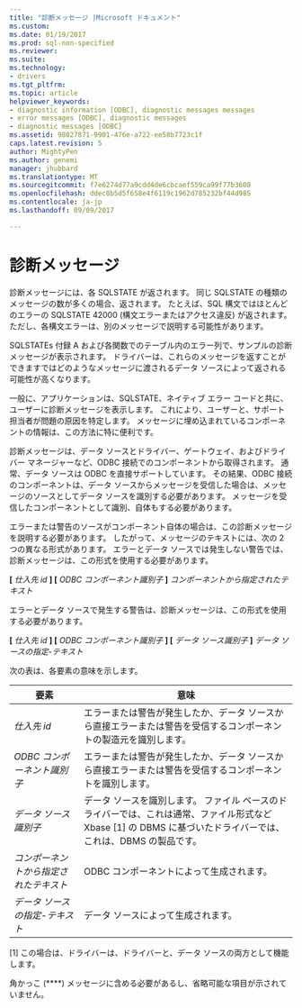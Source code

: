 ```yaml
---
title: "診断メッセージ |Microsoft ドキュメント"
ms.custom: 
ms.date: 01/19/2017
ms.prod: sql-non-specified
ms.reviewer: 
ms.suite: 
ms.technology:
- drivers
ms.tgt_pltfrm: 
ms.topic: article
helpviewer_keywords:
- diagnostic information [ODBC], diagnostic messages messages
- error messages [ODBC], diagnostic messages
- diagnostic messages [ODBC]
ms.assetid: 98027871-9901-476e-a722-ee58b7723c1f
caps.latest.revision: 5
author: MightyPen
ms.author: genemi
manager: jhubbard
ms.translationtype: MT
ms.sourcegitcommit: f7e6274d77a9cdd4de6cbcaef559ca99f77b3608
ms.openlocfilehash: ddec8b5d5f658e4f6119c1962d785232bf44d985
ms.contentlocale: ja-jp
ms.lasthandoff: 09/09/2017

---
```

# <a name="diagnostic-messages"></a>診断メッセージ
診断メッセージには、各 SQLSTATE が返されます。 同じ SQLSTATE の種類のメッセージの数が多くの場合、返されます。 たとえば、SQL 構文ではほとんどのエラーの SQLSTATE 42000 (構文エラーまたはアクセス違反) が返されます。 ただし、各構文エラーは、別のメッセージで説明する可能性があります。  
  
 SQLSTATEs 付録 A および各関数でのテーブル内のエラー列で、サンプルの診断メッセージが表示されます。 ドライバーは、これらのメッセージを返すことができますではどのようなメッセージに渡されるデータ ソースによって返される可能性が高くなります。  
  
 一般に、アプリケーションは、SQLSTATE、ネイティブ エラー コードと共に、ユーザーに診断メッセージを表示します。 これにより、ユーザーと、サポート担当者が問題の原因を特定します。 メッセージに埋め込まれているコンポーネントの情報は、この方法に特に便利です。  
  
 診断メッセージは、データ ソースとドライバー、ゲートウェイ、およびドライバー マネージャーなど、ODBC 接続でのコンポーネントから取得されます。 通常、データ ソースは ODBC を直接サポートしています。 その結果、ODBC 接続のコンポーネントは、データ ソースからメッセージを受信した場合は、メッセージのソースとしてデータ ソースを識別する必要があります。 メッセージを受信したコンポーネントとして識別、自体もする必要があります。  
  
 エラーまたは警告のソースがコンポーネント自体の場合は、この診断メッセージを説明する必要があります。 したがって、メッセージのテキストには、次の 2 つの異なる形式があります。 エラーとデータ ソースでは発生しない警告では、診断メッセージは、この形式を使用する必要があります。  
  
 **[** *仕入先 id* **] [** *ODBC コンポーネント識別子* **]** *コンポーネントから指定されたテキスト*  
  
 エラーとデータ ソースで発生する警告は、診断メッセージは、この形式を使用する必要があります。  
  
 **[** *仕入先 id* **] [** *ODBC コンポーネント識別子* **] [** *データ ソース識別子* **]** *データ ソースの指定-テキスト*  
  
 次の表は、各要素の意味を示します。  
  
|要素|意味|  
|-------------|-------------|  
|*仕入先 id*|エラーまたは警告が発生したか、データ ソースから直接エラーまたは警告を受信するコンポーネントの製造元を識別します。|  
|*ODBC コンポーネント識別子*|エラーまたは警告が発生したか、データ ソースから直接エラーまたは警告を受信するコンポーネントを識別します。|  
|*データ ソース識別子*|データ ソースを識別します。 ファイル ベースのドライバーでは、これは通常、ファイル形式など Xbase [1] の DBMS に基づいたドライバーでは、これは、DBMS の製品です。|  
|*コンポーネントから指定されたテキスト*|ODBC コンポーネントによって生成されます。|  
|*データ ソースの指定-テキスト*|データ ソースによって生成されます。|  
  
 [1] この場合は、ドライバーは、ドライバーと、データ ソースの両方として機能します。  
  
 角かっこ (****) メッセージに含める必要があるし、省略可能な項目が示されていません。
